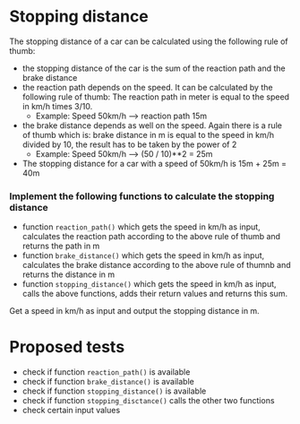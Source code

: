 # Stopping distance
The stopping distance of a car can be calculated using the following rule of thumb:
- the stopping distance of the car is the sum of the reaction path and the brake distance
- the reaction path depends on the speed. It can be calculated by the following rule of thumb: The reaction path in meter is equal to the  speed in km/h times 3/10.
    - Example: Speed 50km/h --> reaction path 15m
- the brake distance depends as well on the speed. Again there is a rule of thumb which is: brake distance in m is equal to the speed in km/h divided by 10, the result has to be taken by the power of 2
    - Example: Speed 50km/h --> (50 / 10)**2 = 25m
- The stopping distance for a car with a speed of 50km/h is 15m + 25m = 40m

### Implement the following functions to calculate the stopping distance
- function `reaction_path()` which gets the speed in km/h as input, calculates the reaction path according to the above rule of thumb and returns the path in m
- function `brake_distance()` which gets the speed in km/h as input, calculates the brake distance according to the above rule of thumnb and returns the distance in m
- function `stopping_distance()` which gets the speed in km/h as input, calls the above functions, adds their return values and returns this sum.

Get a speed in km/h as input and output the stopping distance in m.

# Proposed tests
- check if function `reaction_path()` is available
- check if function `brake_distance()` is available
- check if function `stopping_distance()` is available
- check if function `stopping_disctance()` calls the other two functions
- check certain input values
